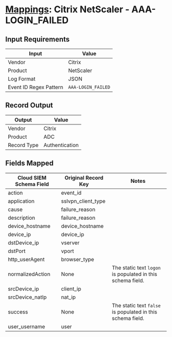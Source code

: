 # [Mappings](README.md): Citrix NetScaler - AAA-LOGIN_FAILED

## Input Requirements

|Input|Value|
|-----|-----|
|Vendor|Citrix|
|Product|NetScaler|
|Log Format|JSON|
|Event ID Regex Pattern|`AAA-LOGIN_FAILED`|

## Record Output

|Output|Value|
|------|-----|
|Vendor|Citrix|
|Product|ADC|
|Record Type|Authentication|

## Fields Mapped

|Cloud SIEM Schema Field|Original Record Key|Notes|
|-----------------------|-------------------|-----|
|action|event_id||
|application|sslvpn_client_type||
|cause|failure_reason||
|description|failure_reason||
|device_hostname|device_hostname||
|device_ip|device_ip||
|dstDevice_ip|vserver||
|dstPort|vport||
|http_userAgent|browser_type||
|normalizedAction|None|The static text `logon` is populated in this schema field.|
|srcDevice_ip|client_ip||
|srcDevice_natIp|nat_ip||
|success|None|The static text `false` is populated in this schema field.|
|user_username|user||


